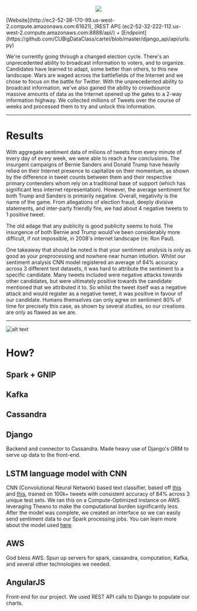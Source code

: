 <p align="center">
  <img src="https://raw.githubusercontent.com/CUBigDataClass/cartel/master/web_frontend/app/img/readme.png">
</p>
[Website](http://ec2-52-38-170-99.us-west-2.compute.amazonaws.com:61621), [REST API] (ec2-52-32-222-112.us-west-2.compute.amazonaws.com:8888/api/) + [Endpoint] (https://github.com/CUBigDataClass/cartel/blob/master/django_api/api/urls.py)

We're currently going through a changed election cycle. There's an unprecedented ability to broadcast information to voters, and to organize. Candidates have learned to adapt, some better than others, to this new landscape. Wars are waged across the battlefields of the Internet and we chose to focus on the battle for Twitter. With the unprecedented ability to broadcast information, we've also gained the ability to crowdsource massive amounts of data as the Internet opened up the gates to a 2-way information highway. We collected millions of Tweets over the course of weeks and processed them to try and unlock this information.

---

# Results

With aggregate sentiment data of milions of tweets from every minute of every day of every week, we were able to reach a few conclusions. The insurgent campaigns of Bernie Sanders and Donald Trump have heavily relied on their Internet presence to capitalize on their momentum, as shown by the difference in tweet counts between them and their respective primary contenders whom rely on a traditional base of support (which has significant less internet representation). However, the average sentiment for both Trump and Sanders is primarily negative. Overall, negativity is the name of the game. From allegations of election fraud, deeply divisive statements, and inter-party friendly fire, we had about 4 negative tweets to 1 positive tweet.

The old adage that any publicity is good publicity seems to hold. The insurgence of both Bernie and Trump would've been considerably more difficult, if not impossible, in 2008's internet landscape (re: Ron Paul).

One takeaway that should be noted is that your sentiment analysis is only as good as your preprocessing and nowhere near human intuition. Whilst our sentiment analysis CNN model registered an average of 84% accuracy across 3 different test datasets, it was hard to attribute the sentiment to a specific candidate. Many tweets included were negative attacks towards other candidates, but were ultimately positive towards the candidate mentioned that we attributed it to. So whilst the tweet itself was a negative attack and would register as a negative tweet, it was positive in favour of our candidate. Humans themselves can only agree on sentiment 80% of time for precisely this case, as shown by several studies, so our creations are only as flawed as we are.

---

![alt text](https://raw.githubusercontent.com/CUBigDataClass/cartel/master/web_frontend/app/img/techstack.png "Twittical")

# How?

## Spark + GNIP

## Kafka

## Cassandra

## Django

Backend and connector to Cassandra. Made heavy use of Django's ORM to serve up data to the front-end.

## LSTM language model with CNN
CNN (Convolutional Neural Network) based text classifier, based off [this](http://arxiv.org/abs/1408.5882) and [this](https://github.com/flipkart-incubator/optimus), trained on 100k+ tweets with consistent accuracy of 84% across 3 unique test sets. We ran this on a Compute-Optimized instance on AWS leveraging Theano to make the computational burden significantly less. After the model was complete, we created an interface so we can easily send sentiment data to our Spark processing jobs. You can learn more about the model used [here](https://github.com/CUBigDataClass/cartel/blob/master/analysis/sentiment_analysis/README.md).

## AWS

God bless AWS. Spun up servers for spark, cassandra, computation, Kafka, and several other technologies we needed.

## AngularJS

Front-end for our project. We used REST API calls to Django to populate our charts.
